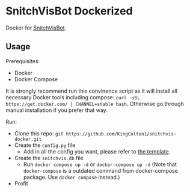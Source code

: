 # SnitchVisBot Dockerized

Docker for [SnitchVisBot](https://github.com/tybug/snitchvisbot/).

## Usage

Prerequisites:

- Docker
- Docker Compose

It is strongly recommend run this convinence script as it will install all necessary Docker tools including compose: `curl -sSL https://get.docker.com/ | CHANNEL=stable bash`. Otherwise go through manual installation if you prefer that way.

Run:

- Clone this repo: `git https://github.com/KingColton1/snitchvis-docker.git`
- Create the `config.py` file
  - Add in all the config you want, please refer to [the template](https://github.com/tybug/snitchvisbot/blob/master/config.example.py).
- Create the `snitchvis.db` file
  - Run `docker compose up -d` or `docker-compose up -d` (Note that `docker-compose` is a outdated command from docker-compose package. Use `docker compose` instead.)
- Profit
